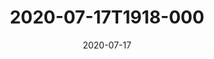 ---
date: 2020-07-17
title: 2020-07-17T1918-000
hero: 2020/2020-07-17T1918-000.jpeg

# briefly describe the image…
alt: ''

# insert the closed caption text after the three-dash break…
# (include line-breaks, punctuation, and capitalization)
---